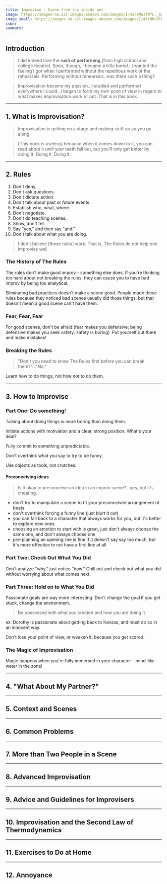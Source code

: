 ```yaml
---
title: Improvise - Scene from the inside out
image: https://images-na.ssl-images-amazon.com/images/I/41r9Mo3TOfL._SX322_BO1,204,203,200_.jpg
image_small: https://images-na.ssl-images-amazon.com/images/I/41r9Mo3TOfL._SX322_BO1,204,203,200_.jpg
isbn:
summary:
---
```


## Introduction

> I did indeed love the **rush of performing** [from high school and college theatre]. Soon, though, I became a little bored...I wanted the feeling I got when I performed without the repetitous work of the rehearsals. Performing without rehearsals, was there such a thing?

> Improvisation became my passion...I studied and performed everywhere I could...I began to form my own point of view in regard to what makes improvisation work or not. That is in this book.

---

## 1. What is Improvisation?

> Improvisation is getting on a stage and making stuff up as you go along.

> [This book is useless] because when it comes down to it, you can read about it until your teeth fall out, but you'll only get better by doing it. Doing it. Doing it.

---

## 2. Rules

1. Don't deny.
2. Don't ask questions.
3. Don't dictate action.
4. Don't talk about past or future events.
5. Establish who, what, where.
6. Don't negotiate.
7. Don't do teaching scenes.
8. Show, don't tell.
9. Say "yes," and then say "and."
10. Don't talk about what you are doing.

> I don't believe [these rules] work. That is, The Rules do not help one improvise well.

### The History of The Rules

The rules don't make good improv - something else does. If you're thinking too hard about not breaking the rules, they can cause you to have bad improv by being too analytical.

Eliminating bad practices doesn't make a scene good. People made these rules because they noticed bad scenes usually did those things, but that doesn't mean a good scene can't have them.

### Fear, Fear, Fear

For good scenes, don't be afraid (fear makes you defensive; being defensive makes you seek safety; safety is boring). Put yourself out there and make mistakes!

### Breaking the Rules

> "Don't you need to know The Rules first before you can break them?"..."No."

Learn how to do things, not how *not* to do them.

---

## 3. How to Improvise

### Part One: Do something!

Talking about doing things is more boring than doing them.

Initiate actions with motivation and a clear, strong position. What's your deal?

Fully commit to something unpredictable.

Don't overthink what you say to try to be funny.

Use objects as tools, not crutches.

#### Preconceiving ideas

> Is it okay to preconceive an idea in an improv scene?...yes, but it's cheating.

* don't try to manipulate a scene to fit your preconceived arrangement of beats
* don't overthink forcing a funny line (just blurt it out)
* you can fall back to a character that always works for you, but it's better to explore new ones
* choosing an emotion to start with is great, just don't always choose the same one, and don't always choose one
* pre-planning an opening line is fine if it doesn't say say too much, but it's more effective to not have a first line at all

### Part Two: Check Out What You Did

Don't analyze "why," just notice "how." Chill out and check out what you did without worrying about what comes next.

### Part Three: Hold on to What You Did

Passionate goals are way more interesting. Don't change the goal if you get stuck, change the environment.

> Be possessed with what you created and how you are doing it.

ex: Dorothy is passionate about getting back to Kansas, and must do so in an innocent way.

Don't lose your point of view, or weaken it, because you get scared.

### The Magic of Improvisation

Magic happens when you're fully immersed in your character - mind-like-water in the zone!

---

## 4. "What About My Partner?"



---

## 5. Context and Scenes



---

## 6. Common Problems



---

## 7. More than Two People in a Scene



---

## 8. Advanced Improvisation



---

## 9. Advice and Guidelines for Improvisers



---

## 10. Improvisation and the Second Law of Thermodynamics



---

## 11. Exercises to Do at Home



---

## 12. Annoyance



